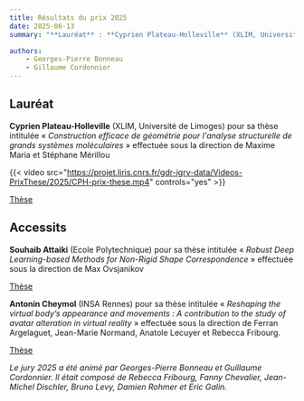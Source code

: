 ```yaml
---
title: Résultats du prix 2025
date: 2025-06-13
summary: "**Lauréat** : **Cyprien Plateau-Holleville** (XLIM, Université de Limoges) pour sa thèse intitulée « *Construction efficace de géométrie pour l'analyse structurelle de grands systèmes moléculaires* » effectuée sous la direction de Maxime Maria et Stéphane Mérillou. <br>**Accessit** : **Souhaib Attaiki** (Ecole Polytechnique) pour sa thèse intitulée « *Robust Deep Learning-based Methods for Non-Rigid Shape Correspondence* » effectuée sous la direction de Max Ovsjanikov, et **Antonin Cheymol** (INSA Rennes) pour sa thèse intitulée « *Reshaping the virtual body’s appearance and movements : A contribution to the study of avatar alteration in virtual reality* » effectuée sous la direction de Ferran Argelaguet, Jean-Marie Normand, Anatole Lecuyer et Rebecca Fribourg. "

authors:
    - Georges-Pierre Bonneau
    - Gillaume Cordonnier
---
```


## Lauréat

**Cyprien Plateau-Holleville** (XLIM, Université de Limoges) pour sa thèse intitulée « *Construction efficace de géométrie pour l'analyse structurelle de grands systèmes moléculaires* » effectuée sous la direction de Maxime Maria et Stéphane Mérillou

{{< video src="https://projet.liris.cnrs.fr/gdr-igrv-data/Videos-PrixThese/2025/CPH-prix-these.mp4" controls="yes" >}}

[Thèse](https://theses.hal.science/tel-04906696v1)

## Accessits

**Souhaib Attaiki** (Ecole Polytechnique) pour sa thèse intitulée « *Robust Deep Learning-based Methods
for Non-Rigid Shape Correspondence* » effectuée sous la direction de Max Ovsjanikov

<!-- {{< video src="https://projet.liris.cnrs.fr/gdr-igrv-data/Videos-PrixThese/2024/LoannGio_igrv_jfig_v3.mp4" controls="yes" >}} -->

[Thèse](https://theses.hal.science/tel-04956932v1)

**Antonin Cheymol** (INSA Rennes) pour sa thèse intitulée « *Reshaping the virtual body’s appearance and movements : A contribution to the study of avatar alteration in virtual reality* » effectuée sous la direction de Ferran Argelaguet, Jean-Marie Normand, Anatole Lecuyer et Rebecca Fribourg.

<!-- {{< video src="https://projet.liris.cnrs.fr/gdr-igrv-data/Videos-PrixThese/2024/AxelParisJFIGVideo.mp4" controls="yes" >}} -->

[Thèse](https://theses.hal.science/tel-04986119v1)

*Le jury 2025 a été animé par Georges-Pierre Bonneau et Guillaume Cordonnier. Il était composé de Rebecca Fribourg, Fanny Chevalier, Jean-Michel Dischler, Bruno Levy, Damien Rohmer et  Eric Galin.*
